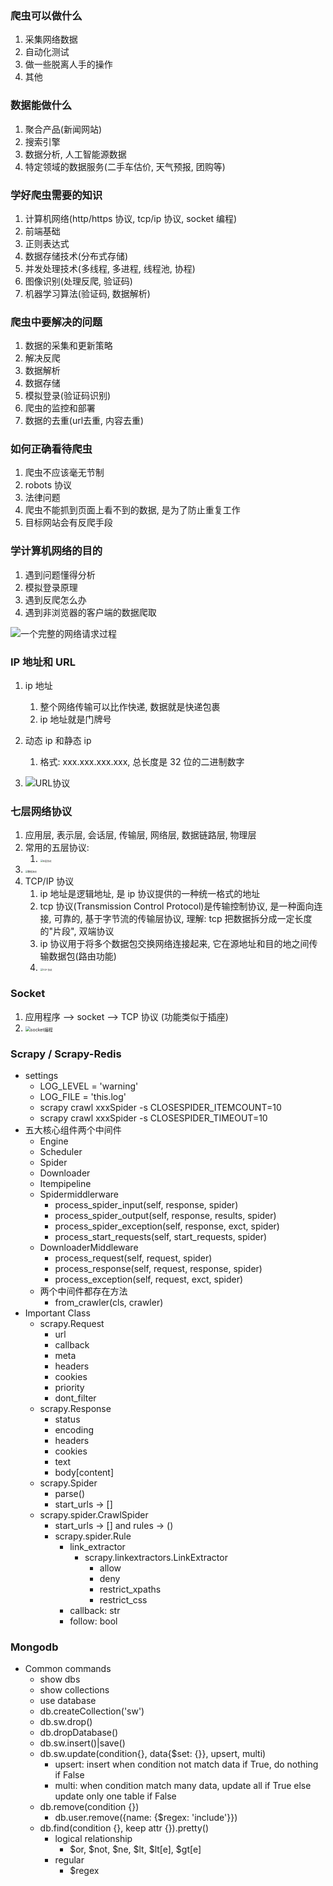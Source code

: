 ### 爬虫可以做什么

1. 采集网络数据
2. 自动化测试
3. 做一些脱离人手的操作
4. 其他

### 数据能做什么

1. 聚合产品(新闻网站)
2. 搜索引擎
3. 数据分析, 人工智能源数据
4. 特定领域的数据服务(二手车估价, 天气预报, 团购等)

### 学好爬虫需要的知识

1. 计算机网络(http/https 协议, tcp/ip 协议, socket 编程)
2. 前端基础
3. 正则表达式
4. 数据存储技术(分布式存储)
5. 并发处理技术(多线程,  多进程, 线程池, 协程)
6. 图像识别(处理反爬, 验证码)
7. 机器学习算法(验证码, 数据解析)

### 爬虫中要解决的问题

1. 数据的采集和更新策略
2. 解决反爬
3. 数据解析
4. 数据存储
5. 模拟登录(验证码识别)
6. 爬虫的监控和部署
7. 数据的去重(url去重, 内容去重)

### 如何正确看待爬虫

1. 爬虫不应该毫无节制
2. robots 协议
3. 法律问题
4. 爬虫不能抓到页面上看不到的数据, 是为了防止重复工作
5. 目标网站会有反爬手段

### 学计算机网络的目的

1. 遇到问题懂得分析
2. 模拟登录原理
3. 遇到反爬怎么办
4. 遇到非浏览器的客户端的数据爬取

![一个完整的网络请求过程](images/image-20200213101705888.png)

### IP 地址和 URL

1. ip 地址
    1. 整个网络传输可以比作快递, 数据就是快递包裹
    2. ip 地址就是门牌号
2. 动态 ip 和静态 ip
    1. 格式: xxx.xxx.xxx.xxx, 总长度是 32 位的二进制数字

3. ![URL协议](images/image-20200213104744181.png)

### 七层网络协议

1. 应用层, 表示层, 会话层, 传输层, 网络层, 数据链路层, 物理层
2. 常用的五层协议:
    1. <img src="images/image-20200213104956642.png" alt="五层协议" style="zoom:25%;" />
3. <img src="images/image-20200213105105547.png" alt="数据流动" style="zoom:25%;" />
4. TCP/IP 协议
    1. ip 地址是逻辑地址, 是 ip 协议提供的一种统一格式的地址
    2. tcp 协议(Transmission Control Protocol)是传输控制协议, 是一种面向连接, 可靠的, 基于字节流的传输层协议, 理解: tcp 把数据拆分成一定长度的"片段", 双端协议
    3. ip 协议用于将多个数据包交换网络连接起来, 它在源地址和目的地之间传输数据包(路由功能)
    4. <img src="images/image-20200213105943969.png" alt="TCP 协议" style="zoom: 25%;" />



### Socket

1. 应用程序  --> socket --> TCP 协议 (功能类似于插座)
2. <img src="images/image-20200213110438387.png" alt="socket编程" style="zoom: 50%;" />

### Scrapy / Scrapy-Redis
- settings
  - LOG_LEVEL = 'warning'
  - LOG_FILE = 'this.log'
  - scrapy crawl xxxSpider -s CLOSESPIDER_ITEMCOUNT=10
  - scrapy crawl xxxSpider -s CLOSESPIDER_TIMEOUT=10
- 五大核心组件两个中间件
  - Engine
  - Scheduler
  - Spider
  - Downloader
  - Itempipeline
  - Spidermiddlerware
    - process_spider_input(self, response, spider)
    - process_spider_output(self, response, results, spider)
    - process_spider_exception(self, response, exct, spider)
    - process_start_requests(self, start_requests, spider)
  - DownloaderMiddleware
    - process_request(self, request, spider)
    - process_response(self, request, response, spider)
    - process_exception(self, request, exct, spider)
  - 两个中间件都存在方法
    - from_crawler(cls, crawler)
- Important Class
  - scrapy.Request
    - url
    - callback
    - meta
    - headers
    - cookies
    - priority
    - dont_filter
  - scrapy.Response
    - status
    - encoding
    - headers
    - cookies
    - text
    - body[content]
  - scrapy.Spider
    - parse()
    - start_urls -> []
  - scrapy.spider.CrawlSpider
    - start_urls -> [] and rules -> ()
    - scrapy.spider.Rule
      - link_extractor
        - scrapy.linkextractors.LinkExtractor
          - allow
          - deny
          - restrict_xpaths
          - restrict_css
      - callback: str
      - follow: bool

### Mongodb
- Common commands
  - show dbs
  - show collections
  - use database
  - db.createCollection('sw')
  - db.sw.drop()
  - db.dropDatabase()
  - db.sw.insert()|save()
  - db.sw.update(condition{}, data{$set: {}}, upsert, multi)
    - upsert: insert when condition not match data if True, do nothing if False
    - multi: when condition match many data, update all if True else update only one table if False
  - db.remove(condition {})
    - db.user.remove({name: {$regex: 'include'}})
  - db.find(condition {}, keep attr {}).pretty()
    - logical relationship
      - $or, $not, $ne, $lt, $lt[e], $gt[e]
    - regular
      - $regex